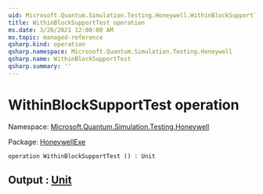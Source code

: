 ```yaml
---
uid: Microsoft.Quantum.Simulation.Testing.Honeywell.WithinBlockSupportTest
title: WithinBlockSupportTest operation
ms.date: 3/26/2021 12:00:00 AM
ms.topic: managed-reference
qsharp.kind: operation
qsharp.namespace: Microsoft.Quantum.Simulation.Testing.Honeywell
qsharp.name: WithinBlockSupportTest
qsharp.summary: ''
---
```


# WithinBlockSupportTest operation

Namespace: [Microsoft.Quantum.Simulation.Testing.Honeywell](xref:Microsoft.Quantum.Simulation.Testing.Honeywell)

Package: [HoneywellExe](https://nuget.org/packages/HoneywellExe)




```qsharp
operation WithinBlockSupportTest () : Unit
```


## Output : [Unit](xref:microsoft.quantum.lang-ref.unit)

